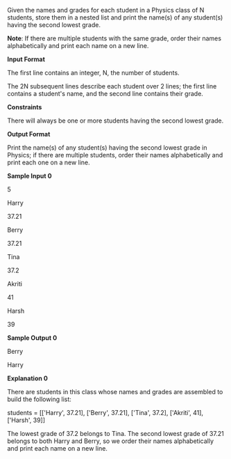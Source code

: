 Given the names and grades for each student in a Physics class of N students, store them in a nested list and print the name(s) of any student(s) having the second lowest grade.

**Note**: If there are multiple students with the same grade, order their names alphabetically and print each name on a new line.

**Input Format**

The first line contains an integer, N, the number of students.

The 2N subsequent lines describe each student over 2 lines; the first line contains a student's name, and the second line contains their grade.

**Constraints**

There will always be one or more students having the second lowest grade.

**Output Format**

Print the name(s) of any student(s) having the second lowest grade in Physics; if there are multiple students, order their names alphabetically and print each one on a new line.

**Sample Input 0**

5

Harry

37.21

Berry

37.21

Tina

37.2

Akriti

41

Harsh

39

**Sample Output 0**

Berry

Harry

**Explanation 0**

There are  students in this class whose names and grades are assembled to build the following list:

students = [['Harry', 37.21], ['Berry', 37.21], ['Tina', 37.2], ['Akriti', 41], ['Harsh', 39]]

The lowest grade of 37.2 belongs to Tina. The second lowest grade of 37.21 belongs to both Harry and Berry, so we order their names alphabetically and print each name on a new line.